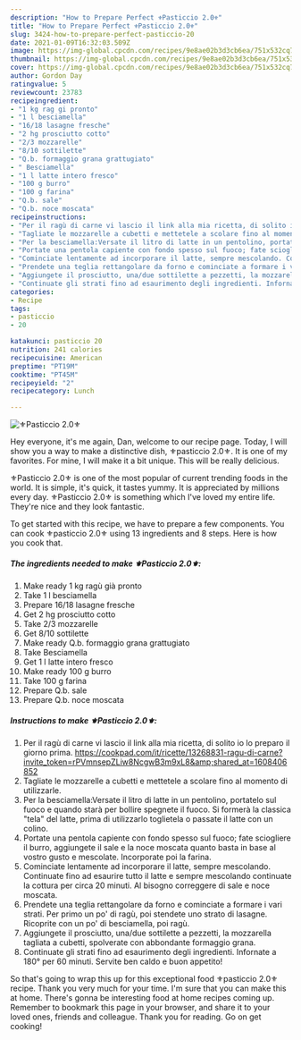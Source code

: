 ```yaml
---
description: "How to Prepare Perfect ⚜Pasticcio 2.0⚜"
title: "How to Prepare Perfect ⚜Pasticcio 2.0⚜"
slug: 3424-how-to-prepare-perfect-pasticcio-20
date: 2021-01-09T16:32:03.509Z
image: https://img-global.cpcdn.com/recipes/9e8ae02b3d3cb6ea/751x532cq70/⚜pasticcio-20⚜-recipe-main-photo.jpg
thumbnail: https://img-global.cpcdn.com/recipes/9e8ae02b3d3cb6ea/751x532cq70/⚜pasticcio-20⚜-recipe-main-photo.jpg
cover: https://img-global.cpcdn.com/recipes/9e8ae02b3d3cb6ea/751x532cq70/⚜pasticcio-20⚜-recipe-main-photo.jpg
author: Gordon Day
ratingvalue: 5
reviewcount: 23783
recipeingredient:
- "1 kg rag gi pronto"
- "1 l besciamella"
- "16/18 lasagne fresche"
- "2 hg prosciutto cotto"
- "2/3 mozzarelle"
- "8/10 sottilette"
- "Q.b. formaggio grana grattugiato"
- " Besciamella"
- "1 l latte intero fresco"
- "100 g burro"
- "100 g farina"
- "Q.b. sale"
- "Q.b. noce moscata"
recipeinstructions:
- "Per il ragù di carne vi lascio il link alla mia ricetta, di solito io lo preparo il giorno prima. https://cookpad.com/it/ricette/13268831-ragu-di-carne?invite_token=rPVmnsepZLiw8NcgwB3m9xL8&amp;shared_at=1608406852"
- "Tagliate le mozzarelle a cubetti e mettetele a scolare fino al momento di utilizzarle."
- "Per la besciamella:Versate il litro di latte in un pentolino, portatelo sul fuoco e quando starà per bollire spegnete il fuoco. Si formerà la classica &#34;tela&#34; del latte, prima di utilizzarlo toglietela o passate il latte con un colino."
- "Portate una pentola capiente con fondo spesso sul fuoco; fate sciogliere il burro, aggiungete il sale e la noce moscata quanto basta in base al vostro gusto e mescolate. Incorporate poi la farina."
- "Cominciate lentamente ad incorporare il latte, sempre mescolando. Continuate fino ad esaurire tutto il latte e sempre mescolando continuate la cottura per circa 20 minuti. Al bisogno correggere di sale e noce moscata."
- "Prendete una teglia rettangolare da forno e cominciate a formare i vari strati. Per primo un po&#39; di ragù, poi stendete uno strato di lasagne. Ricoprite con un po&#39; di besciamella, poi ragù."
- "Aggiungete il prosciutto, una/due sottilette a pezzetti, la mozzarella tagliata a cubetti, spolverate con abbondante formaggio grana."
- "Continuate gli strati fino ad esaurimento degli ingredienti. Infornate a 180° per 60 minuti. Servite ben caldo e buon appetito!"
categories:
- Recipe
tags:
- pasticcio
- 20

katakunci: pasticcio 20 
nutrition: 241 calories
recipecuisine: American
preptime: "PT19M"
cooktime: "PT45M"
recipeyield: "2"
recipecategory: Lunch

---
```



![⚜Pasticcio 2.0⚜](https://img-global.cpcdn.com/recipes/9e8ae02b3d3cb6ea/751x532cq70/⚜pasticcio-20⚜-recipe-main-photo.jpg)

Hey everyone, it's me again, Dan, welcome to our recipe page. Today, I will show you a way to make a distinctive dish, ⚜pasticcio 2.0⚜. It is one of my favorites. For mine, I will make it a bit unique. This will be really delicious.

⚜Pasticcio 2.0⚜ is one of the most popular of current trending foods in the world. It is simple, it's quick, it tastes yummy. It is appreciated by millions every day. ⚜Pasticcio 2.0⚜ is something which I've loved my entire life. They're nice and they look fantastic.




To get started with this recipe, we have to prepare a few components. You can cook ⚜pasticcio 2.0⚜ using 13 ingredients and 8 steps. Here is how you cook that.

<!--inarticleads1-->

##### The ingredients needed to make ⚜Pasticcio 2.0⚜:

1. Make ready 1 kg ragù già pronto
1. Take 1 l besciamella
1. Prepare 16/18 lasagne fresche
1. Get 2 hg prosciutto cotto
1. Take 2/3 mozzarelle
1. Get 8/10 sottilette
1. Make ready Q.b. formaggio grana grattugiato
1. Take  Besciamella
1. Get 1 l latte intero fresco
1. Make ready 100 g burro
1. Take 100 g farina
1. Prepare Q.b. sale
1. Prepare Q.b. noce moscata




<!--inarticleads2-->

##### Instructions to make ⚜Pasticcio 2.0⚜:

1. Per il ragù di carne vi lascio il link alla mia ricetta, di solito io lo preparo il giorno prima. https://cookpad.com/it/ricette/13268831-ragu-di-carne?invite_token=rPVmnsepZLiw8NcgwB3m9xL8&amp;shared_at=1608406852
1. Tagliate le mozzarelle a cubetti e mettetele a scolare fino al momento di utilizzarle.
1. Per la besciamella:Versate il litro di latte in un pentolino, portatelo sul fuoco e quando starà per bollire spegnete il fuoco. Si formerà la classica &#34;tela&#34; del latte, prima di utilizzarlo toglietela o passate il latte con un colino.
1. Portate una pentola capiente con fondo spesso sul fuoco; fate sciogliere il burro, aggiungete il sale e la noce moscata quanto basta in base al vostro gusto e mescolate. Incorporate poi la farina.
1. Cominciate lentamente ad incorporare il latte, sempre mescolando. Continuate fino ad esaurire tutto il latte e sempre mescolando continuate la cottura per circa 20 minuti. Al bisogno correggere di sale e noce moscata.
1. Prendete una teglia rettangolare da forno e cominciate a formare i vari strati. Per primo un po&#39; di ragù, poi stendete uno strato di lasagne. Ricoprite con un po&#39; di besciamella, poi ragù.
1. Aggiungete il prosciutto, una/due sottilette a pezzetti, la mozzarella tagliata a cubetti, spolverate con abbondante formaggio grana.
1. Continuate gli strati fino ad esaurimento degli ingredienti. Infornate a 180° per 60 minuti. Servite ben caldo e buon appetito!




So that's going to wrap this up for this exceptional food ⚜pasticcio 2.0⚜ recipe. Thank you very much for your time. I'm sure that you can make this at home. There's gonna be interesting food at home recipes coming up. Remember to bookmark this page in your browser, and share it to your loved ones, friends and colleague. Thank you for reading. Go on get cooking!
